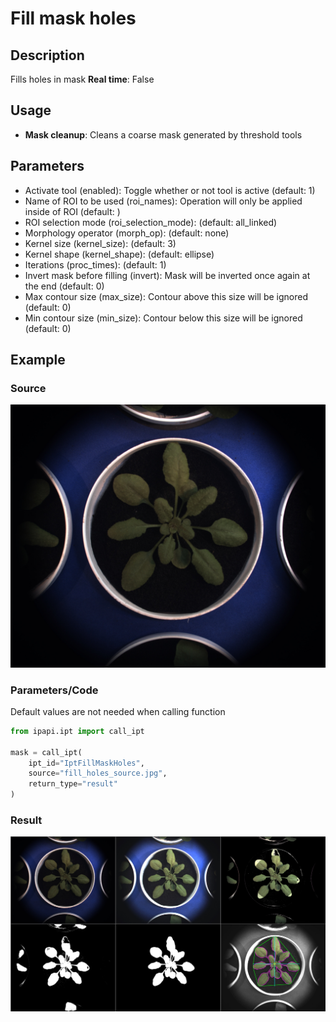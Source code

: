 # Fill mask holes

## Description

Fills holes in mask
**Real time**: False

## Usage

- **Mask cleanup**: Cleans a coarse mask generated by threshold tools

## Parameters

- Activate tool (enabled): Toggle whether or not tool is active (default: 1)
- Name of ROI to be used (roi_names): Operation will only be applied inside of ROI (default: )
- ROI selection mode (roi_selection_mode): (default: all_linked)
- Morphology operator (morph_op): (default: none)
- Kernel size (kernel_size): (default: 3)
- Kernel shape (kernel_shape): (default: ellipse)
- Iterations (proc_times): (default: 1)
- Invert mask before filling (invert): Mask will be inverted once again at the end (default: 0)
- Max contour size (max_size): Contour above this size will be ignored (default: 0)
- Min contour size (min_size): Contour below this size will be ignored (default: 0)

## Example

### Source

![Source image](images/fill_holes_source.jpg)

### Parameters/Code

Default values are not needed when calling function

```python
from ipapi.ipt import call_ipt

mask = call_ipt(
    ipt_id="IptFillMaskHoles",
    source="fill_holes_source.jpg",
    return_type="result"
)
```

### Result

![Result image](images/ipt_Fill_mask_holes.jpg)
